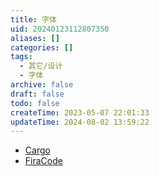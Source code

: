 ```yaml
---
title: 字体
uid: 20240123112807350
aliases: []
categories: []
tags:
  - 其它/设计
  - 字体
archive: false
draft: false
todo: false
createTime: 2023-05-07 22:01:33
updateTime: 2024-08-02 13:59:22
---
```


- [Cargo](https://cargo.site/)
- [FiraCode](https://github.com/tonsky/FiraCode)
